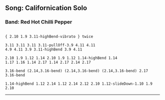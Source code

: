 ## Song: Californication Solo
### Band: Red Hot Chilli Pepper

```

{ 2.10 1.9 3.11-highBend-vibrato } twice

3.11 3.11 3.11 3.11-pullOff-3.9 4.11 4.11
4.9 4.11 3.9 3.11-highBend 3.9 4.11

2.10 1.9 1.12 1.14 2.10 1.9 1.12 1.14-highBend 1.14
1.17 1.16 1.14 2.17 1.14 2.17 2.14 2.17

3.16-bend (2.14,3.16-bend) (2.14,3.16-bend) (2.14,3.16-bend) 2.17 3.16-bend

1.14-highBend 1.12 2.14 1.12 2.14 2.12 2.10 1.12-slideDown-1.10 1.9 2.10

```

---
